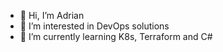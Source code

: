 - 👋 Hi, I’m Adrian
- 👀 I’m interested in DevOps solutions
- 🌱 I’m currently learning K8s, Terraform and C#


<!---
levykraker/levykraker is a ✨ special ✨ repository because its `README.md` (this file) appears on your GitHub profile.
You can click the Preview link to take a look at your changes.
--->
